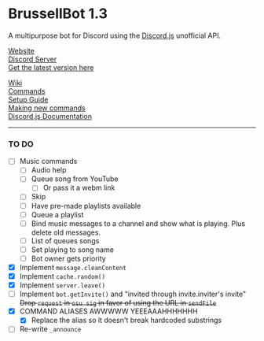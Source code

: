 # BrussellBot 1.3

A multipurpose bot for Discord using the [Discord.js](https://github.com/hydrabolt/discord.js/) unofficial API.

[Website](http://brussell98.github.io/BrussellBot)   
[Discord Server](https://discord.gg/0kvLlwb7slG3XCCQ)   
[Get the latest version here](https://github.com/brussell98/BrussellBot/releases/latest)

[Wiki](https://github.com/brussell98/BrussellBot/wiki)   
[Commands](https://github.com/brussell98/BrussellBot/wiki/Commands)   
[Setup Guide](https://github.com/brussell98/BrussellBot/wiki/Setup-Guide)   
[Making new commands](https://github.com/brussell98/BrussellBot/wiki/New-Command-Guide)   
[Discord.js Documentation](http://discordjs.readthedocs.org/en/latest/)

---

### TO DO

- [ ] Music commands
	- [ ] Audio help
	- [ ] Queue song from YouTube
		- [ ] Or pass it a webm link
	- [ ] Skip
	- [ ] Have pre-made playlists available
	- [ ] Queue a playlist
	- [ ] Bind music messages to a channel and show what is playing. Plus delete old messages.
	- [ ] List of queues songs
	- [ ] Set playing to song name
	- [ ] Bot owner gets priority
- [x] Implement `message.cleanContent`
- [x] Implement `cache.random()`
- [x] Implement `server.leave()`
- [ ] Implement `bot.getInvite()` and "invited through invite.inviter's invite"   
~~Drop `request` in `osu sig` in favor of using the URL in `sendFile`~~
- [x] COMMAND ALIASES AWWWWW YEEEAAAHHHHHHH
	- [x] Replace the alias so it doesn't break hardcoded substrings
- [ ] Re-write `_announce`
